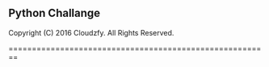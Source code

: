 ## Python Challange

Copyright (C) 2016 Cloudzfy. All Rights Reserved.

========================================================
